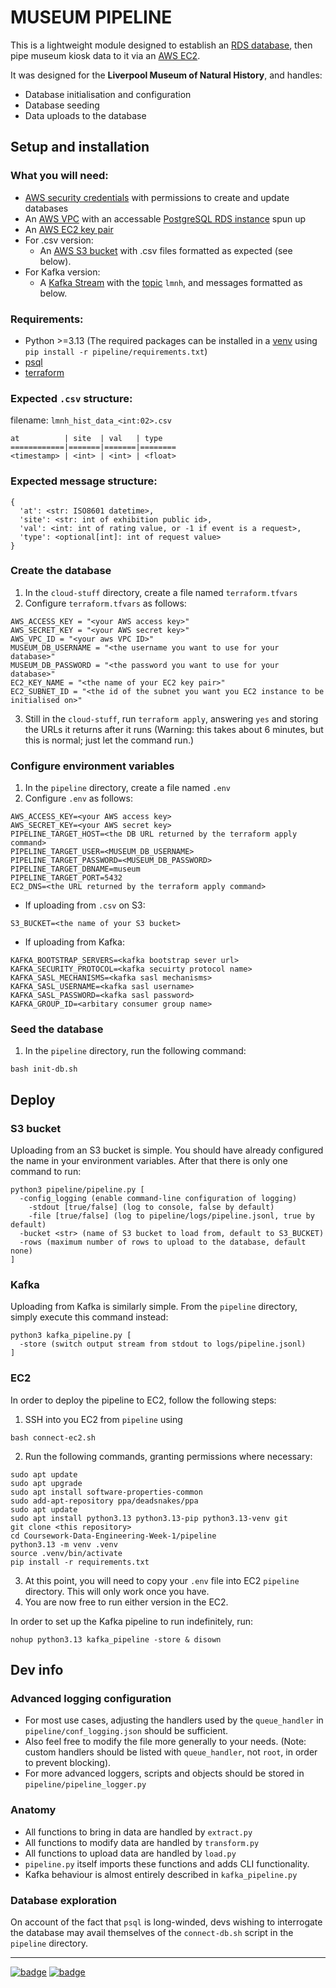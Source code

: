 # MUSEUM PIPELINE

This is a lightweight module designed to establish an [RDS database](https://aws.amazon.com/rds/), then pipe museum kiosk data to it via an [AWS EC2](https://aws.amazon.com/ec2/).

It was designed for the __Liverpool Museum of Natural History__, and handles:
  - Database initialisation and configuration
  - Database seeding
  - Data uploads to the database 

## Setup and installation

### What you will need:
  - [AWS security credentials](https://docs.aws.amazon.com/IAM/latest/UserGuide/security-creds.html) with permissions to create and update databases
  - An [AWS VPC](https://docs.aws.amazon.com/vpc/latest/userguide/what-is-amazon-vpc.html) with an accessable [PostgreSQL RDS instance](https://aws.amazon.com/rds/postgresql/) spun up 
  - An [AWS EC2 key pair](https://docs.aws.amazon.com/AWSEC2/latest/UserGuide/ec2-key-pairs.html)
  - For .csv version:
    - An [AWS S3 bucket](https://aws.amazon.com/s3/) with .csv files formatted as expected (see below).
  - For Kafka version:
    - A [Kafka Stream](https://www.confluent.io/learn/kafka-streams/https://www.confluent.io/learn/kafka-streams/) with the [topic](https://developer.confluent.io/courses/apache-kafka/topics/) `lmnh`, and messages formatted as below.

### Requirements:
  - Python >=3.13
    (The required packages can be installed in a [venv](https://docs.python.org/3/library/venv.html) using `pip install -r pipeline/requirements.txt`)
  - [psql](https://www.postgresql.org/docs/current/app-psql.html)
  - [terraform](https://www.terraform.io/)

### Expected `.csv` structure:
filename: `lmnh_hist_data_<int:02>.csv`
```
at          | site  | val   | type 
============|=======|=======|========
<timestamp> | <int> | <int> | <float>
```
### Expected message structure:
```
{
  'at': <str: ISO8601 datetime>,
  'site': <str: int of exhibition public id>,
  'val': <int: int of rating value, or -1 if event is a request>,
  'type': <optional[int]: int of request value>
}
```

### Create the database
1. In the `cloud-stuff` directory, create a file named `terraform.tfvars`
2. Configure `terraform.tfvars` as follows:
```
AWS_ACCESS_KEY = "<your AWS access key>"
AWS_SECRET_KEY = "<your AWS secret key>"
AWS_VPC_ID = "<your aws VPC ID>"
MUSEUM_DB_USERNAME = "<the username you want to use for your database>"
MUSEUM_DB_PASSWORD = "<the password you want to use for your database>"
EC2_KEY_NAME = "<the name of your EC2 key pair>"
EC2_SUBNET_ID = "<the id of the subnet you want you EC2 instance to be initialised on>"
```
3. Still in the `cloud-stuff`, run `terraform apply`, answering `yes` and storing the URLs it returns after it runs 
  (Warning: this takes about 6 minutes, but this is normal; just let the command run.)

### Configure environment variables
1. In the `pipeline` directory, create a file named `.env`
2. Configure `.env` as follows:
```
AWS_ACCESS_KEY=<your AWS access key>
AWS_SECRET_KEY=<your AWS secret key>
PIPELINE_TARGET_HOST=<the DB URL returned by the terraform apply command>
PIPELINE_TARGET_USER=<MUSEUM_DB_USERNAME>
PIPELINE_TARGET_PASSWORD=<MUSEUM_DB_PASSWORD>
PIPELINE_TARGET_DBNAME=museum
PIPELINE_TARGET_PORT=5432
EC2_DNS=<the URL returned by the terraform apply command>

```
  - If uploading from `.csv` on S3:
```
S3_BUCKET=<the name of your S3 bucket>
```

  - If uploading from Kafka:
```
KAFKA_BOOTSTRAP_SERVERS=<kafka bootstrap sever url>
KAFKA_SECURITY_PROTOCOL=<kafka secuirty protocol name>
KAFKA_SASL_MECHANISMS=<kafka sasl mechanisms>
KAFKA_SASL_USERNAME=<kafka sasl username>
KAFKA_SASL_PASSWORD=<kafka sasl password>
KAFKA_GROUP_ID=<arbitary consumer group name>
```

### Seed the database
1. In the `pipeline` directory, run the following command:
```
bash init-db.sh
```


## Deploy
### S3 bucket
Uploading from an S3 bucket is simple. You should have already configured the name in your environment variables. After that there is only one command to run:
```
python3 pipeline/pipeline.py [
  -config_logging (enable command-line configuration of logging)
    -stdout [true/false] (log to console, false by default)
    -file [true/false] (log to pipeline/logs/pipeline.jsonl, true by default)
  -bucket <str> (name of S3 bucket to load from, default to S3_BUCKET)
  -rows (maximum number of rows to upload to the database, default none)
] 
```

### Kafka
Uploading from Kafka is similarly simple. From the `pipeline` directory, simply execute this command instead:
```
python3 kafka_pipeline.py [
  -store (switch output stream from stdout to logs/pipeline.jsonl)
]
```

### EC2
In order to deploy the pipeline to EC2, follow the following steps:
1. SSH into you EC2 from `pipeline` using
```
bash connect-ec2.sh
```
2. Run the following commands, granting permissions where necessary:
```
sudo apt update
sudo apt upgrade
sudo apt install software-properties-common
sudo add-apt-repository ppa/deadsnakes/ppa
sudo apt update
sudo apt install python3.13 python3.13-pip python3.13-venv git 
git clone <this repository>
cd Coursework-Data-Engineering-Week-1/pipeline
python3.13 -m venv .venv
source .venv/bin/activate
pip install -r requirements.txt
```
3. At this point, you will need to copy your `.env` file into EC2 `pipeline` directory. This will only work once you have.
4. You are now free to run either version in the EC2.

In order to set up the Kafka pipeline to run indefinitely, run:
```
nohup python3.13 kafka_pipeline -store & disown
```

## Dev info

### Advanced logging configuration
  - For most use cases, adjusting the handlers used by the `queue_handler` in `pipeline/conf_logging.json` should be sufficient.
  - Also feel free to modify the file more generally to your needs.
    (Note: custom handlers should be listed with `queue_handler`, not `root`, in order to prevent blocking).
  - For more advanced loggers, scripts and objects should be stored in `pipeline/pipeline_logger.py`

### Anatomy
  - All functions to bring in data are handled by `extract.py`
  - All functions to modify data are handled by `transform.py`
  - All functions to upload data are handled by `load.py`
  - `pipeline.py` itself imports these functions and adds CLI functionality.
  - Kafka behaviour is almost entirely described in `kafka_pipeline.py`

### Database exploration
On account of the fact that `psql` is long-winded, devs wishing to interrogate the database may avail themselves of the `connect-db.sh` script in the `pipeline` directory.

---
[![badge](./.github/badges/code_quality.svg)](./code_review/report.json)
[![badge](./.github/badges/total_errors.svg)](./code_review/report.json)
